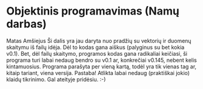 # Objektinis programavimas (Namų darbas)
Matas Amšiejus
Ši dalis yra jau daryta nuo pradžių su vektorių ir duomenų skaitymu iš failų idėja. Dėl to kodas gana aiškus (palyginus su bet kokia v0.1). Bet, dėl failų skaitymo, programos kodas gana radikaliai keičiasi, ši programa turi labai nedaug bendro su v0.1 ar, konkrečiai v0.145, nebent kelis kintamuosius. Programa parašyta per vieną kartą, todėl yra tik vienas tag ar, kitaip tariant, viena versija.
Pastaba! Atlikta labai nedaug (praktiškai jokio) klaidų tikrinimo. Gal ateityje pridėsiu.
:-)
